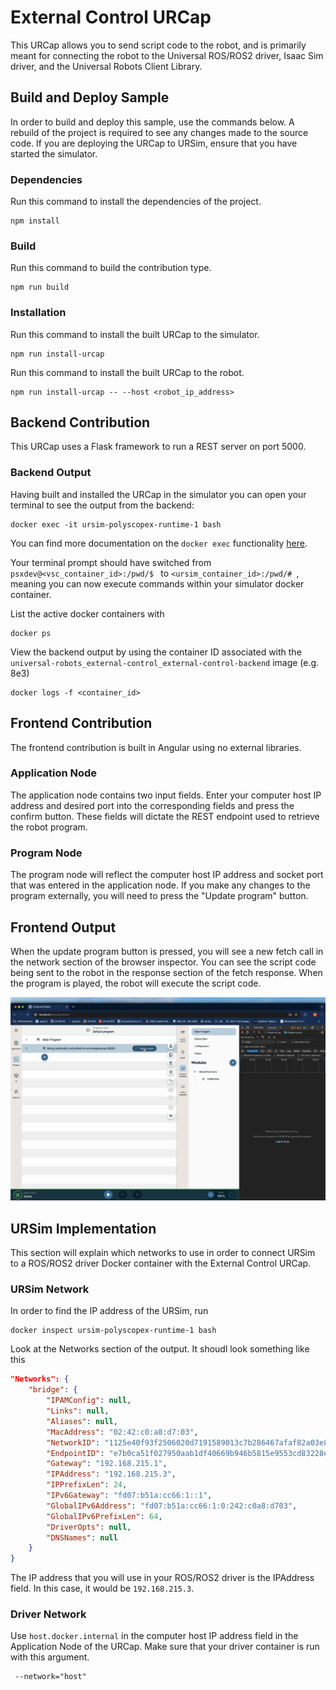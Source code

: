 # External Control URCap

This URCap allows you to send script code to the robot, and is primarily meant for connecting the robot to the Universal ROS/ROS2 driver, Isaac Sim driver, and the Universal Robots Client Library.


## Build and Deploy Sample

In order to build and deploy this sample, use the commands below. A rebuild of the project is required to see any changes made to the source code.  If you are deploying the URCap to URSim, ensure that you have started the simulator.

### Dependencies

Run this command to install the dependencies of the project.

```shell
npm install
```

### Build

Run this command to build the contribution type.

```shell
npm run build
```

### Installation

Run this command to install the built URCap to the simulator.

```shell
npm run install-urcap
```

Run this command to install the built URCap to the robot.

```shell
npm run install-urcap -- --host <robot_ip_address>
````

## Backend Contribution

This URCap uses a Flask framework to run a REST server on port 5000. 

### Backend Output

Having built and installed the URCap in the simulator you can open your terminal to see the output from the backend:

```shell
docker exec -it ursim-polyscopex-runtime-1 bash
```

You can find more documentation on the `docker exec` functionality [here](https://docs.docker.com/reference/cli/docker/container/exec/).

Your terminal prompt should have switched from `psxdev@<vsc_container_id>:/pwd/$ ` to `<ursim_container_id>:/pwd/# `, meaning you can now execute commands within your simulator docker container.

List the active docker containers with

```shell
docker ps
```

View the backend output by using the container ID associated with the `universal-robots_external-control_external-control-backend` image (e.g. 8e3)

```shell
docker logs -f <container_id>
```

## Frontend Contribution

The frontend contribution is built in Angular using no external libraries. 

### Application Node
The application node contains two input fields. Enter your computer host IP address and desired port into the corresponding fields and press the confirm button. These fields will dictate the REST endpoint used to retrieve the robot program.

### Program Node
The program node will reflect the computer host IP address and socket port that was entered in the application node. If you make any changes to the program externally, you will need to press the "Update program" button.

## Frontend Output
When the update program button is pressed, you will see a new fetch call in the network section of the browser inspector. You can see the script code being sent to the robot in the response section of the fetch response. When the program is played, the robot will execute the script code. 

![](readme-img/popup.gif)

## URSim Implementation 

This section will explain which networks to use in order to connect URSim to a ROS/ROS2 driver Docker container with the External Control URCap.

### URSim Network
In order to find the IP address of the URSim, run 

```shell
docker inspect ursim-polyscopex-runtime-1 bash
```

Look at the Networks section of the output. It shoudl look something like this 

```json 
"Networks": {
    "bridge": {
        "IPAMConfig": null,
        "Links": null,
        "Aliases": null,
        "MacAddress": "02:42:c0:a8:d7:03",
        "NetworkID": "1125e40f93f2506020d7191589013c7b286467afaf82a03e82f28c5ac05ce794",
        "EndpointID": "e7b0ca51f027950aab1df40669b946b5815e9553cd83228ea4038633d76e36e8",
        "Gateway": "192.168.215.1",
        "IPAddress": "192.168.215.3",
        "IPPrefixLen": 24,
        "IPv6Gateway": "fd07:b51a:cc66:1::1",
        "GlobalIPv6Address": "fd07:b51a:cc66:1:0:242:c0a8:d703",
        "GlobalIPv6PrefixLen": 64,
        "DriverOpts": null,
        "DNSNames": null
    }
}
```

The IP address that you will use in your ROS/ROS2 driver is the IPAddress field. In this case, it would be `192.168.215.3`. 

### Driver Network 

Use `host.docker.internal` in the computer host IP address field in the Application Node of the URCap. Make sure that your driver container is run with this argument.

```docker
 --network="host"
 ```